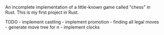 An incomplete implementation of a little-known game called "chess" in Rust.
This is my first project in Rust.

TODO
    - implement castling
    - implement promotion
    - finding all legal moves
    - generate move tree for n
    - implement clocks
